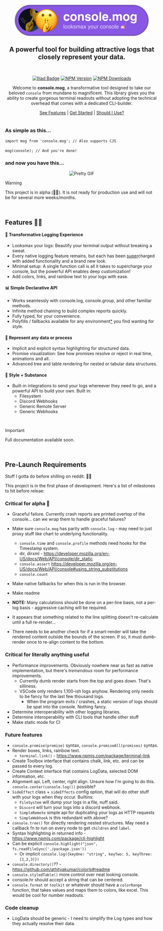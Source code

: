 <div align="center">

<a href="https://iliad.dev/?from=console-mog" target="_blank" title="Check out Iliad.dev"><img width="440" alt="console.mog - looksmax your console" src="https://github.com/Smoke3785/console.mog/blob/master/readme-assets/banner.png?raw=true"></a>

<a name="readme-top"></a>

## A powerful tool for building attractive logs that closely represent your data. 
<br/>




[![Iliad Badge][iliad-img]][iliad-url]
[![NPM Version][npm-image]][npm-url]
[![NPM Downloads][downloads-image]][downloads-url]

Welcome to **console.mog**, a transformative tool designed to take our beloved `console` from mundane to magnificent. This library gives you the ability to create gorgeous terminal readouts without adopting the technical overhead that comes with a dedicated CLI-builder.

<div align="center">

[See Features](#features)  |  [Get Started](#get-started)  |  [Should I Use?](#should-i-use)
</br>
</br>
</div>
</div>

### As simple as this...

```tsx
import mog from 'console.mog'; // Also supports CJS

mog(console); // And you're done!
```
### and now you have this...

<div align="center">

![Pretty GIF](https://github.com/Smoke3785/console.mog/blob/master/readme-assets/Screenshot%202024-12-12%20at%204.37.42%E2%80%AFPM.png?raw=true)

</div>

> [!WARNING]  
This project is in alpha (💪🐺). It is not ready for production use and will not be for several more weeks/months. 

<br/>



## Features 💅🏻


#### 🚀 Transformative Logging Experience

- Looksmax your logs: Beautify your terminal output without breaking a sweat.
- Every native logging feature remains, but each has been [super](https://www.youtube.com/watch?v=dy2zB8bLSpk)charged with added functionality and a brand new look.
-	Minimal setup: A single function call is all it takes to supercharge your console, but the powerful API enables deep customization!
- Add colors, links, and rainbow text to your logs with ease.


#### 📊 Simple Declarative API

-	Works seamlessly with console.log, console.group, and other familiar methods.
-	Infinite method chaining to build complex reports quickly.
- Fully typed, for your convenience.
- Polyfills / fallbacks available for any environment[*](#faq) you find wanting for style.

#### 🌟 Represent any data or process
- Implicit and explicit syntax highlighting for structured data.
- Promise visualization: See how promises resolve or reject in real time, animations and all.
- Advanced tree and table rendering for nested or tabular data structures.



#### 🎯 Style + Substance
- Built-in integrations to send your logs whereever they need to go, and a powerful API to build your own. Built in:
  - Filesystem
  - Discord Webhooks
  - Generic Remote Server
  - Generic Webhooks

<br/>

> [!IMPORTANT]  
Full documentation available soon.


<br/>


## Pre-Launch Requirements
Stuff I gotta do before shilling on reddit. 🤨😗

This project is in the first phase of development. Here's a list of milestones to hit before releae:



### Critical for alpha 🐺
- Graceful failure. Currently crash reports are printed overtop of the console... can we wrap them to handle graceful failures?
- Make sure `console.mog` has parity with `console.log` - may need to just proxy stuff like chart to underlying functionality.
  - `console.time` and `console.profile` methods need hooks for the Timestamp system.
  - dir, dirxml - https://developer.mozilla.org/en-US/docs/Web/API/console/dir_static
  - `console.assert` https://developer.mozilla.org/en-US/docs/Web/API/console#using_string_substitutions
  - `console.count`
- Make native fallbacks for when this is run in the browser.
- Make readme

- **NOTE:** Many calculations should be done on a per-line basis, not a per-log basis - aggressive caching will be required.
- It appears that something related to the line splitting doesn't re-calculate until a full re-render...
- There needs to be another check for if a smart-render will take the rendered content outside the bounds of the screen. If so, it must dumb-render once to re-align content to the bottom.


### Critical for literally anything useful
- Performance improvements. Obviously nowhere near as fast as native implementation, but there's *tremendous* room for performance improvements.
  - Currently dumb render starts from the top and goes down. That's silliness.
  - VSCode only renders 1,100-ish logs anyhow. Rendering only needs to be fancy for the last few thousand logs.
    - When the program exits / crashes, a static version of logs should be spat into the console. Nothing fancy.
- Determine interoperability with other logging libraries. 
- Determine interoperability with CLI tools that handle other stuff
- Make static mode for CI

### Future features
- `console.promise(promise)` syntax, `console.promiseAll(promises)` syntax.
- Render boxes, links, rainbow text.
  - `terminal.link()` - https://www.npmjs.com/package/terminal-link
- Create Toolbox interface that contains chalk, link, etc. and can be passed to every log.
- Create Context interface that contains LogData, selected DOM information, etc.
- Alignment api. Left, center, right align. Unsure how I'm going to do this. `console.center(console.log())` possible?
- `SideEffect` class + `sideEffects` config option, that will do other stuff with your logs when they occur. Builtins:
  - `FileSystem` will dump your logs in a file, nuff said.
  - `Discord` will turn your logs into a discord webhook.
  - `SimpleRemote` simple api for duplicating your logs as HTTP requests
  - `SimpleWebhook` is this redundant with above?
- `console.tree()` for directly rendering nested structures. May need a callback fn to run on every node to get `children` and `label`.
- Syntax highlighting in returned info - https://www.npmjs.com/package/cli-highlight
- Can be explicit `console.highlight("json", fs.readFileSync('./package.json'))`
  - Or implicit `console.log({keyOne: "string", keyTwo: 5, keyThree: [1,2,3]})`
- `console.directory()`?? - https://github.com/athityakumar/colorls#readme
- `console.styledTable()` more control over neat looking console.
- console.hr should accept a string that can be centered.
- `console.format` or `toolkit` or whatever should have a `colorRange` function, that takes values and maps them to colors, like excel. This would be cool for number readouts.
  

 

### Code cleanup
- LogData should be generic - I need to simplify the Log types and how they actually resolve their data. 


<!-- Variables -->
[npm-image]: https://img.shields.io/npm/v/console.mog.svg
[npm-url]: https://npmjs.org/package/console.mog
[travis-image]: https://img.shields.io/travis/panates/console.mog/master.svg
[travis-url]: https://travis-ci.org/panates/console.mog
[coveralls-image]: https://img.shields.io/coveralls/panates/console.mog/master.svg
[coveralls-url]: https://coveralls.io/r/panates/console.mog
[downloads-image]: https://img.shields.io/npm/dm/console.mog.svg
[downloads-url]: https://npmjs.org/package/console.mog
[gitter-image]: https://badges.gitter.im/panates/console.mog.svg
[gitter-url]: https://gitter.im/panates/console.mog?utm_source=badge&utm_medium=badge&utm_campaign=pr-badge&utm_content=badge
[dependencies-image]: https://david-dm.org/panates/console.mog/status.svg
[dependencies-url]:https://david-dm.org/panates/console.mog
[devdependencies-image]: https://david-dm.org/panates/console.mog/dev-status.svg
[devdependencies-url]:https://david-dm.org/panates/console.mog?type=dev
[quality-image]: http://npm.packagequality.com/shield/console.mog.png
[quality-url]: http://packagequality.com/#?package=console.mog
[iliad-img]: https://img.shields.io/badge/%E2%97%AD%20%20-Iliad.dev-00ace0?labelColor=04151f&cacheSeconds=https%3A%2F%2Filiad.dev%2F%3Ffrom%3Dgithub-badge
[iliad-url]: https://iliad.dev/?from=console-mog